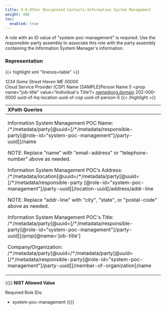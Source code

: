 ```yaml
---
title: 4.8.Other Designated Contacts-Information System Management
weight: 408
toc:
  enabled: true
---
```


A role with an ID value of "system-poc-management" is required. Use the responsible-party assembly to associate this role with the party assembly containing the Information System Manager's information. 

### **Representation**

{{< highlight xml "linenos=table" >}}
   <metadata>
      <!-- cut -->
      <role id="system-poc-management"><!-- cut --></role>
      <location uuid="uuid-of-hq-location">
         <title>CSP HQ</title>
         <address type="work">
            <addr-line>1234 Some Street</addr-line>
            <city>Haven</city>
            <state>ME</state>
            <postal-code>00000</postal-code>
         </address>
      </location>
      <party uuid="uuid-of-csp" type="organization">
         <name>Cloud Service Provider (CSP) Name</name>
      </party>
      <party uuid="uuid-of-person-5" type="person">
         <name>[SAMPLE]Person Name 5</name>
         <prop name="job-title" value=“Individual's Title”/>
         <email-address>name@org.domain</email-address>
         <telephone-number>202-000-0000</telephone-number>
         <location-uuid>uuid-of-hq-location</location-uuid>
         <member-of-organization>uuid-of-csp</member-of-organization>
      </party>
      <responsible-party role-id="system-poc-management">
         <party-uuid>uuid-of-person-5</party-uuid>
      </responsible-party>
   </metadata>
{{< /highlight >}}


|**XPath Queries**|
| :- |
|<p>Information System Management POC Name:<br>/\*/metadata/party[@uuid=[/\*/metadata/responsible-party[@role-id="system-poc-management"]/‌party-uuid]]/name</p><p>NOTE: Replace "name" with "email-address" or "telephone-number" above as needed.</p><p>Information System Management POC’s Address:<br>/\*/metadata/location[@uuid=/\*/metadata/party[@uuid=[/\*/metadata/responsible-party [@role-id="system-poc-management"]/party-uuid]]/location-uuid]/address/addr-line</p><p>NOTE: Replace "addr-line" with "city", "state", or "postal-code" above as needed.</p><p>Information System Management POC's Title:<br>/\*/metadata/party[@uuid=[/\*/metadata/responsible-party[@role-id="system-poc-management"]/‌party-uuid]]/prop[@name='job-title']</p><p>Company/Organization:<br>/\*/metadata/party[@uuid=/\*/metadata/party[@uuid=[/\*/metadata/responsible-party‌[@role-id="system-poc-management"]/party-uuid]]/member-of-organization]/name</p><p></p>|

{{<callout>}}
**NIST Allowed Value**

Required Role IDs:
- system-poc-management
{{</callout>}}
